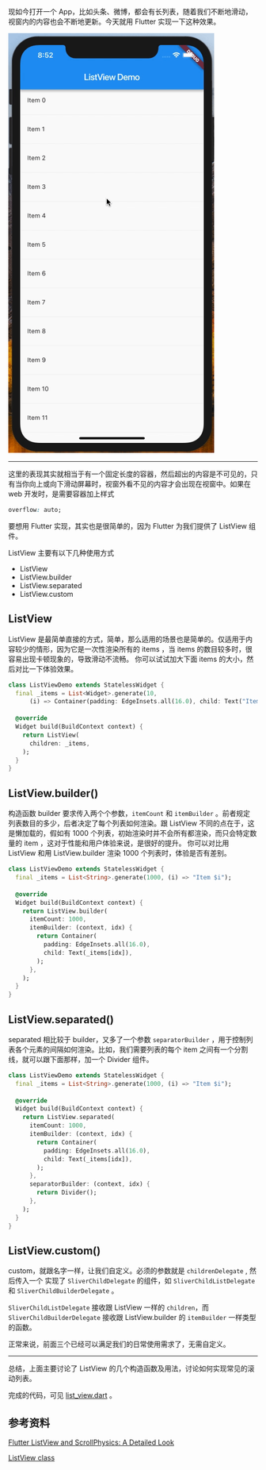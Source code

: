 现如今打开一个 App，比如头条、微博，都会有长列表，随着我们不断地滑动，视窗内的内容也会不断地更新。今天就用 Flutter 实现一下这种效果。

![](../images/list_view/2.gif)

---

这里的表现其实就相当于有一个固定长度的容器，然后超出的内容是不可见的，只有当你向上或向下滑动屏幕时，视窗外看不见的内容才会出现在视窗中。如果在 web 开发时，是需要容器加上样式
```css
overflow: auto;
```
要想用 Flutter 实现，其实也是很简单的，因为 Flutter 为我们提供了 ListView 组件。

ListView 主要有以下几种使用方式
- ListView
- ListView.builder
- ListView.separated
- ListView.custom

## ListView

ListView 是最简单直接的方式，简单，那么适用的场景也是简单的。仅适用于内容较少的情形，因为它是一次性渲染所有的 items ，当 items 的数目较多时，很容易出现卡顿现象的，导致滑动不流畅。 你可以试试加大下面 items 的大小，然后对比一下体验效果。

```dart
class ListViewDemo extends StatelessWidget {
  final _items = List<Widget>.generate(10,
      (i) => Container(padding: EdgeInsets.all(16.0), child: Text("Item $i")));

  @override
  Widget build(BuildContext context) {
    return ListView(
      children: _items,
    );
  }
}

```

## ListView.builder()

构造函数 builder 要求传入两个个参数，`itemCount` 和 `itemBuilder` 。前者规定 列表数目的多少，后者决定了每个列表如何渲染。跟 ListView 不同的点在于，这是懒加载的，假如有 1000 个列表，初始渲染时并不会所有都渲染，而只会特定数量的 item ，这对于性能和用户体验来说，是很好的提升。 你可以对比用 ListView 和用 ListView.builder 渲染 1000 个列表时，体验是否有差别。

```dart
class ListViewDemo extends StatelessWidget {
  final _items = List<String>.generate(1000, (i) => "Item $i");

  @override
  Widget build(BuildContext context) {
    return ListView.builder(
      itemCount: 1000,
      itemBuilder: (context, idx) {
        return Container(
          padding: EdgeInsets.all(16.0),
          child: Text(_items[idx]),
        );
      },
    );
  }
}
```

## ListView.separated()
separated 相比较于 builder，又多了一个参数 `separatorBuilder` ，用于控制列表各个元素的间隔如何渲染。比如，我们需要列表的每个 item 之间有一个分割线，就可以跟下面那样，加一个 Divider 组件。
```dart
class ListViewDemo extends StatelessWidget {
  final _items = List<String>.generate(1000, (i) => "Item $i");

  @override
  Widget build(BuildContext context) {
    return ListView.separated(
      itemCount: 1000,
      itemBuilder: (context, idx) {
        return Container(
          padding: EdgeInsets.all(16.0),
          child: Text(_items[idx]),
        );
      },
      separatorBuilder: (context, idx) {
        return Divider();
      },
    );
  }
}
```

## ListView.custom()
custom，就跟名字一样，让我们自定义。必须的参数就是 `childrenDelegate` , 然后传入一个 实现了 `SliverChildDelegate` 的组件，如 `SliverChildListDelegate` 和 `SliverChildBuilderDelegate` 。 

`SliverChildListDelegate` 接收跟 ListView 一样的 `children`，而 `SliverChildBuilderDelegate` 接收跟 ListView.builder 的 `itemBuilder` 一样类型的函数。

正常来说，前面三个已经可以满足我们的日常使用需求了，无需自定义。

---

总结，上面主要讨论了 ListView 的几个构造函数及用法，讨论如何实现常见的滚动列表。

完成的代码，可见 [list_view.dart](../code/list_view.dart) 。

## 参考资料
[Flutter ListView and ScrollPhysics: A Detailed Look](https://medium.com/flutter-community/flutter-listview-and-scrollphysics-a-detailed-look-7f0912df2754)

[ListView class](https://docs.flutter.io/flutter/widgets/ListView-class.html)
